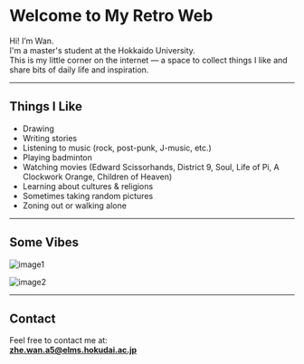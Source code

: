 # Welcome to My Retro Web

Hi! I’m Wan.  
I'm a master's student at the Hokkaido University.  
This is my little corner on the internet — a space to collect things I like and share bits of daily life and inspiration.

---

## Things I Like

- Drawing  
- Writing stories  
- Listening to music (rock, post-punk, J-music, etc.)  
- Playing badminton  
- Watching movies (Edward Scissorhands, District 9, Soul, Life of Pi, A Clockwork Orange, Children of Heaven)  
- Learning about cultures & religions  
- Sometimes taking random pictures  
- Zoning out or walking alone  

---

## Some Vibes

![image1](https://github.com/user-attachments/assets/7d874675-d066-4c8a-9fb4-ea2bb7afba10)

![image2](https://github.com/user-attachments/assets/7d4ce7f4-dd02-4f2e-a534-8d0f5160f781)

---

## Contact

Feel free to contact me at:  
**zhe.wan.a5@elms.hokudai.ac.jp**
